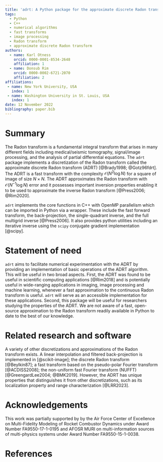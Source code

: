 ```yaml
---
title: 'adrt: A Python package for the approximate discrete Radon transform'
tags:
  - Python
  - C++
  - numerical algorithms
  - fast transforms
  - image processing
  - Radon transform
  - approximate discrete Radon transform
authors:
  - name: Karl Otness
    orcid: 0000-0001-8534-2648
    affiliation: 1
  - name: Donsub Rim
    orcid: 0000-0002-6721-2070
    affiliation: 2
affiliations:
 - name: New York University, USA
   index: 1
 - name: Washington University in St. Louis, USA
   index: 1
date: 12 November 2022
bibliography: paper.bib
---
```


# Summary

The Radon transform is a fundamental integral transform that arises in many
different fields including medical/seismic tomography, signal/image processing,
and the analysis of partial differential equations. The ``adrt`` package 
implements a discretization of the Radon transform called the approximate
discrete Radon transform (ADRT) [@Brady1998; @Gotz96fdrt]. The ADRT is a fast
transform with the complexity $\mathcal{O}(N^2 \log N)$ for a square of image of
size $N \times N$. The ADRT approximates the Radon transform with $\mathcal{O}
(N^{-1} \log N)$ error and it possesses important inversion properties enabling
it to be used to approximate the inverse Radon transform [@Press2006; @Rim2020].

``adrt`` implements the core functions in C++ with OpenMP parallelism which can
be imported in Python via a wrapper. These include the fast forward transform,
the back-projection, the single-quadrant inverse, and the full multigrid inverse
[@Press2006]. It also provides python utilities including an iterative inverse
using the ``scipy`` conjugate gradient implementation [@scipy].


# Statement of need

`adrt` aims to facilitate numerical experimentation with the ADRT by providing
an implementation of basic operations of the ADRT algorithm. This will be useful
in two broad aspects.  First, the ADRT was found to be useful in scientific
computing applications [@Rim2018] and is potentially useful in wide-ranging
applications in imaging, image processing and machine learning, whenever a fast
approximation to the continuous Radon transform is useful. `adrt` will serve as
an accessible implementation for these applications.  Second, this package will
be useful for researchers studying the properties of the ADRT.  We are not aware
of a fast, open-source approximation to the Radon transform readily available in
Python to date to the best of our knowledge. 

# Related research and software

A variety of other discretizations and approximations of the Radon transform
exists.  A linear interpolation and filtered back-projection is implemented in
[@scikit-image]; the discrete Radon transform [@Beylkin87]; a fast transform
based on the pseudo-polar Fourier transform [@ACDISS2008]; the non-uniform fast
Fourier transform (NUFFT) [@GreengardLee2004; @BMK2019]. However, the ADRT has
unique properties that distinguishes it from other discretizations, such as its
localization property and range characterization [@LRR2023].

# Acknowledgements

This work was partially supported by by the Air Force Center of Excellence on
Multi-Fidelity Modeling of Rocket Combustor Dynamics under Award Number
FA9550-17-1-0195 and AFOSR MURI on multi-information sources of multi-physics
systems under Award Number FA9550-15-1-0038.

# References
